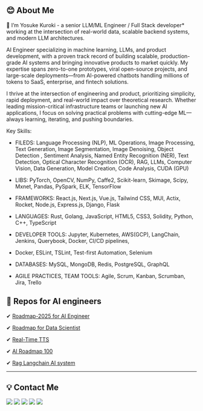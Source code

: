 ##  😊 About Me

👋 I’m Yosuke Kuroki - a senior LLM/ML Engineer / Full Stack developer* working at the intersection of real-world data, scalable backend systems, and modern LLM architectures.

AI Engineer specializing in machine learning, LLMs, and product development, with a proven track record of building scalable, production-grade AI systems and bringing innovative products to market quickly. My expertise spans zero-to-one prototypes, viral open-source projects, and large-scale deployments—from AI-powered chatbots handling millions of tokens to SaaS, enterprise, and fintech solutions.

I thrive at the intersection of engineering and product, prioritizing simplicity, rapid deployment, and real-world impact over theoretical research. Whether leading mission-critical infrastructure teams or launching new AI applications, I focus on solving practical problems with cutting-edge ML—always learning, iterating, and pushing boundaries.

Key Skills:

- FILEDS: Language Processing (NLP), ML Operations, Image Processing, Text Generation, Image Segmentation, Image Denoising, Object Detection , Sentiment Analysis, Named Entity Recognition (NER), Text Detection, Optical Character Recognition (OCR), RAG, LLMs, Computer Vision, Data Generation, Model Creation, Code Analysis, CUDA (GPU)

- LIBS: PyTorch, OpenCV, NumPy, Caffe2, Scikit-learn, Skimage, Scipy, Mxnet, Pandas, PySpark, ELK, TensorFlow

- FRAMEWORKS: React.js, Next.js, Vue.js, Tailwind CSS, MUI, Actix, Rocket, Node.js, Express.js, Django, Flask

- LANGUAGES: Rust, Golang, JavaScript, HTML5, CSS3, Solidity, Python, C++, TypeScript

- DEVELOPER TOOLS: Jupyter, Kubernetes, AWS(GCP), LangChain, Jenkins, Querybook, Docker, CI/CD pipelines,

- Docker, ESLint, TSLint, Test-first Automation, Selenium

- DATABASES: MySQL, MongoDB, Redis, PostgreSQL, GraphQL

- AGILE PRACTICES, TEAM TOOLS: Agile, Scrum, Kanban, Scrumban, Jira, Trello

## 🚀 Repos for AI engineers

✔ [Roadmap-2025 for AI Engineer](https://github.com/yosuke-kuroki/Roadmap-2025-for-AI-Engineer.git)

✔ [Roadmap for Data Scientist](https://github.com/yosuke-kuroki/Roadmap-for-Data-Scientist.git)

✔ [Real-Time TTS](https://github.com/yosuke-kuroki/Real-Time-TTS-AI.git)

✔ [AI Roadmap 100](https://github.com/yosuke-kuroki/AI-Engineer-Roadmap-100.git)

✔ [Rag Langchain AI system](https://github.com/yosuke-kuroki/AI-System-Rag-LangChain.git)


---

## 💡 Contact Me

<a href = "https://www.linkedin.com/in/yosuke-kuroki/" target="_blank"><img src="https://img.shields.io/badge/linkedin-%230077B5.svg?style=for-the-badge&logo=li&logoColor=white"/></a>
<a href = "https://yosuke-kuroki.github.io/resume.pdf" target="_blank"><img src="https://img.shields.io/badge/Resume-A30B77D5.svg?style=for-the-badge&logo=website&logoColor=white"/></a>
<a href = "https://t.me/ykuroki" target="_blank"><img src="https://img.shields.io/badge/Telegram-C31EE36?style=for-the-badge&logo=telegram&logoColor=white"/></a>
<a href = "https://wa.me/+818066733555" target="_blank"><img src="https://img.shields.io/badge/Whatsapp-A11FA3?style=for-the-badge&logo=whatsapp&logoColor=white"/></a>
<a href = "stardragondev315@gmail.com" target="_blank"><img src="https://img.shields.io/badge/Gmail-D14836?style=for-the-badge&logo=gmail&logoColor=white"/></a>

